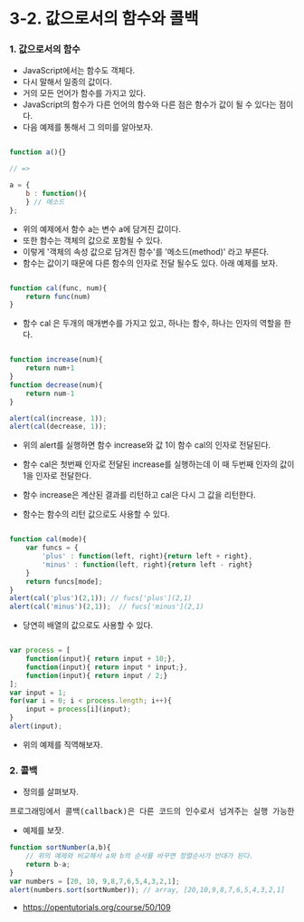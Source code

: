 
3-2. 값으로서의 함수와 콜백
===============================

### 1. 값으로서의 함수

- JavaScript에서는 함수도 객체다.
- 다시 말해서 일종의 값이다.
- 거의 모든 언어가 함수를 가지고 있다.
- JavaScript의 함수가 다른 언어의 함수와 다른 점은 함수가 값이 될 수 있다는 점이다.
- 다음 예제를 통해서 그 의미를 알아보자.

~~~javascript

function a(){}

// =>

a = {
    b : function(){
    } // 메소드
};

~~~

- 위의 예제에서 함수 a는 변수 a에 담겨진 값이다.
- 또한 함수는 객체의 값으로 포함될 수 있다.
- 이렇게 '객체의 속성 값으로 담겨진 함수'를 '메소드(method)' 라고 부른다.
- 함수는 값이기 때문에 다른 함수의 인자로 전달 될수도 있다. 아래 예제를 보자.

~~~javascript

function cal(func, num){
    return func(num)
}

~~~

- 함수 cal 은 두개의 매개변수를 가지고 있고, 하나는 함수, 하나는 인자의 역할을 한다.

~~~javascript

function increase(num){
    return num+1
}
function decrease(num){
    return num-1
}

alert(cal(increase, 1));
alert(cal(decrease, 1));

~~~

- 위의 alert를 실행하면 함수 increase와 값 1이 함수 cal의 인자로 전달된다.
- 함수 cal은 첫번째 인자로 전달된 increase를 실행하는데 이 때 두번째 인자의 값이 1을 인자로 전달한다.
- 함수 increase은 계산된 결과를 리턴하고 cal은 다시 그 값을 리턴한다.

- 함수는 함수의 리턴 값으로도 사용할 수 있다.

~~~javascript

function cal(mode){
    var funcs = {
        'plus' : function(left, right){return left + right},
        'minus' : function(left, right){return left - right}
    }
    return funcs[mode];
}
alert(cal('plus')(2,1)); // fucs['plus'](2,1)
alert(cal('minus')(2,1));  // fucs['minus'](2,1)

~~~

- 당연히 배열의 값으로도 사용할 수 있다.

~~~javascript

var process = [
    function(input){ return input + 10;},
    function(input){ return input * input;},
    function(input){ return input / 2;}
];
var input = 1;
for(var i = 0; i < process.length; i++){
    input = process[i](input);
}
alert(input);

~~~

- 위의 예제를 직역해보자.

### 2. 콜백

- 정의를 살펴보자.

<pre>프로그래밍에서 콜백(callback)은 다른 코드의 인수로서 넘겨주는 실행 가능한 코드를 말한다.</pre>

- 예제를 보잣.

~~~javascript
function sortNumber(a,b){
    // 위의 예제와 비교해서 a와 b의 순서를 바꾸면 정렬순서가 반대가 된다.
    return b-a;
}
var numbers = [20, 10, 9,8,7,6,5,4,3,2,1];
alert(numbers.sort(sortNumber)); // array, [20,10,9,8,7,6,5,4,3,2,1]

~~~

- https://opentutorials.org/course/50/109
